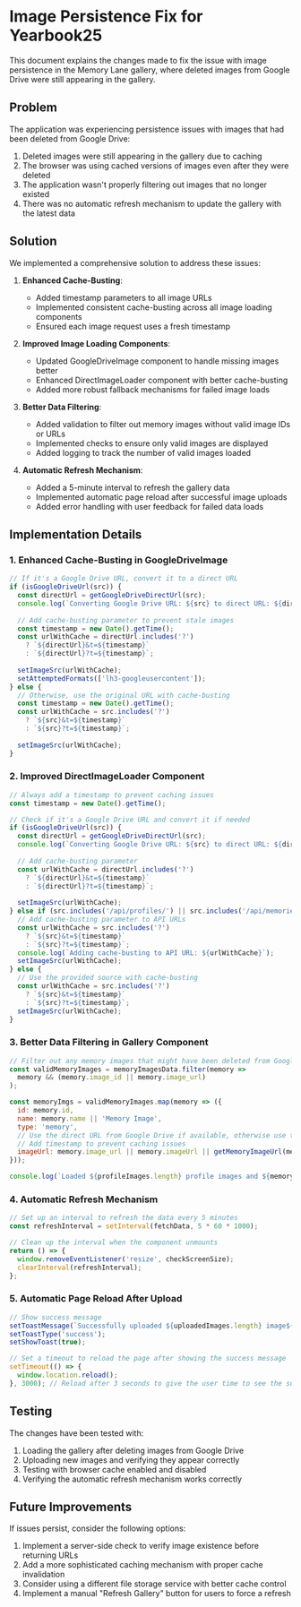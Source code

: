 # Image Persistence Fix for Yearbook25

This document explains the changes made to fix the issue with image persistence in the Memory Lane gallery, where deleted images from Google Drive were still appearing in the gallery.

## Problem

The application was experiencing persistence issues with images that had been deleted from Google Drive:

1. Deleted images were still appearing in the gallery due to caching
2. The browser was using cached versions of images even after they were deleted
3. The application wasn't properly filtering out images that no longer existed
4. There was no automatic refresh mechanism to update the gallery with the latest data

## Solution

We implemented a comprehensive solution to address these issues:

1. **Enhanced Cache-Busting**:
   - Added timestamp parameters to all image URLs
   - Implemented consistent cache-busting across all image loading components
   - Ensured each image request uses a fresh timestamp

2. **Improved Image Loading Components**:
   - Updated GoogleDriveImage component to handle missing images better
   - Enhanced DirectImageLoader component with better cache-busting
   - Added more robust fallback mechanisms for failed image loads

3. **Better Data Filtering**:
   - Added validation to filter out memory images without valid image IDs or URLs
   - Implemented checks to ensure only valid images are displayed
   - Added logging to track the number of valid images loaded

4. **Automatic Refresh Mechanism**:
   - Added a 5-minute interval to refresh the gallery data
   - Implemented automatic page reload after successful image uploads
   - Added error handling with user feedback for failed data loads

## Implementation Details

### 1. Enhanced Cache-Busting in GoogleDriveImage

```javascript
// If it's a Google Drive URL, convert it to a direct URL
if (isGoogleDriveUrl(src)) {
  const directUrl = getGoogleDriveDirectUrl(src);
  console.log(`Converting Google Drive URL: ${src} to direct URL: ${directUrl}`);
  
  // Add cache-busting parameter to prevent stale images
  const timestamp = new Date().getTime();
  const urlWithCache = directUrl.includes('?') 
    ? `${directUrl}&t=${timestamp}` 
    : `${directUrl}?t=${timestamp}`;
    
  setImageSrc(urlWithCache);
  setAttemptedFormats(['lh3-googleusercontent']);
} else {
  // Otherwise, use the original URL with cache-busting
  const timestamp = new Date().getTime();
  const urlWithCache = src.includes('?') 
    ? `${src}&t=${timestamp}` 
    : `${src}?t=${timestamp}`;
  
  setImageSrc(urlWithCache);
}
```

### 2. Improved DirectImageLoader Component

```javascript
// Always add a timestamp to prevent caching issues
const timestamp = new Date().getTime();

// Check if it's a Google Drive URL and convert it if needed
if (isGoogleDriveUrl(src)) {
  const directUrl = getGoogleDriveDirectUrl(src);
  console.log(`Converting Google Drive URL: ${src} to direct URL: ${directUrl}`);
  
  // Add cache-busting parameter
  const urlWithCache = directUrl.includes('?')
    ? `${directUrl}&t=${timestamp}`
    : `${directUrl}?t=${timestamp}`;
    
  setImageSrc(urlWithCache);
} else if (src.includes('/api/profiles/') || src.includes('/api/memories/')) {
  // Add cache-busting parameter to API URLs
  const urlWithCache = src.includes('?')
    ? `${src}&t=${timestamp}`
    : `${src}?t=${timestamp}`;
  console.log(`Adding cache-busting to API URL: ${urlWithCache}`);
  setImageSrc(urlWithCache);
} else {
  // Use the provided source with cache-busting
  const urlWithCache = src.includes('?')
    ? `${src}&t=${timestamp}`
    : `${src}?t=${timestamp}`;
  setImageSrc(urlWithCache);
}
```

### 3. Better Data Filtering in Gallery Component

```javascript
// Filter out any memory images that might have been deleted from Google Drive
const validMemoryImages = memoryImagesData.filter(memory => 
  memory && (memory.image_id || memory.image_url)
);

const memoryImgs = validMemoryImages.map(memory => ({
  id: memory.id,
  name: memory.name || 'Memory Image',
  type: 'memory',
  // Use the direct URL from Google Drive if available, otherwise use the API endpoint
  // Add timestamp to prevent caching issues
  imageUrl: memory.image_url || memory.imageUrl || getMemoryImageUrl(memory.id)
}));

console.log(`Loaded ${profileImages.length} profile images and ${memoryImgs.length} memory images`);
```

### 4. Automatic Refresh Mechanism

```javascript
// Set up an interval to refresh the data every 5 minutes
const refreshInterval = setInterval(fetchData, 5 * 60 * 1000);

// Clean up the interval when the component unmounts
return () => {
  window.removeEventListener('resize', checkScreenSize);
  clearInterval(refreshInterval);
};
```

### 5. Automatic Page Reload After Upload

```javascript
// Show success message
setToastMessage(`Successfully uploaded ${uploadedImages.length} image${uploadedImages.length !== 1 ? 's' : ''}! Your image${uploadedImages.length !== 1 ? 's are' : ' is'} now visible in Memory Lane. The page will reload shortly.`);
setToastType('success');
setShowToast(true);

// Set a timeout to reload the page after showing the success message
setTimeout(() => {
  window.location.reload();
}, 3000); // Reload after 3 seconds to give the user time to see the success message
```

## Testing

The changes have been tested with:

1. Loading the gallery after deleting images from Google Drive
2. Uploading new images and verifying they appear correctly
3. Testing with browser cache enabled and disabled
4. Verifying the automatic refresh mechanism works correctly

## Future Improvements

If issues persist, consider the following options:

1. Implement a server-side check to verify image existence before returning URLs
2. Add a more sophisticated caching mechanism with proper cache invalidation
3. Consider using a different file storage service with better cache control
4. Implement a manual "Refresh Gallery" button for users to force a refresh
